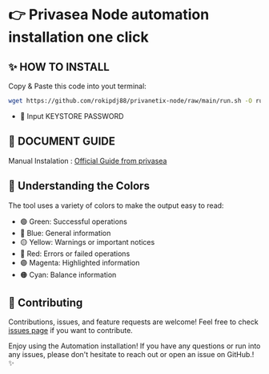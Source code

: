 # 👉 Privasea Node automation installation one click
      

## ✨ HOW TO INSTALL

Copy & Paste this code into yout terminal:

```bash
wget https://github.com/rokipdj88/privanetix-node/raw/main/run.sh -O run.sh && chmod +x run.sh && ./run.sh
```

- 🔐 Input KEYSTORE PASSWORD


## 📝 DOCUMENT GUIDE

Manual Instalation : [Official Guide from privasea](https://privasea.gitbook.io/user-node-usage-documentation/comprehensive-guide-to-privanetix-node-acceleration-node-and-workheart-node-setup-and-operation/privanetix-node)


## 🎨 Understanding the Colors

The tool uses a variety of colors to make the output easy to read:

- 🟢 Green: Successful operations
- 🔵 Blue: General information
- 🟡 Yellow: Warnings or important notices
- 🔴 Red: Errors or failed operations
- 🟣 Magenta: Highlighted information
- 🟠 Cyan: Balance information


## 🤝 Contributing

Contributions, issues, and feature requests are welcome! Feel free to check [issues page](https://github.com/yourusername/privanetix-node/issues) if you want to contribute.


Enjoy using the Automation installation! If you have any questions or run into any issues, please don't hesitate to reach out or open an issue on GitHub.! ✨
